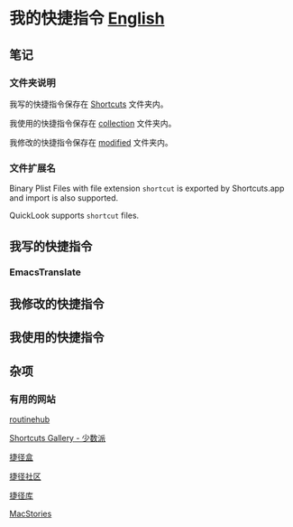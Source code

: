 # 我的快捷指令 [English](./README.md)


## 笔记

### 文件夹说明

我写的快捷指令保存在 [Shortcuts](./Shortcuts/) 文件夹内。

我使用的快捷指令保存在 [collection](./Shortcuts/collection/) 文件夹内。

我修改的快捷指令保存在 [modified](./Shortcuts/modified/) 文件夹内。

### 文件扩展名

Binary Plist Files with file extension `shortcut` is exported by Shortcuts.app and import is also supported.

QuickLook supports `shortcut` files.

## 我写的快捷指令

### EmacsTranslate


## 我修改的快捷指令


## 我使用的快捷指令


## 杂项


### 有用的网站

[routinehub](https://routinehub.co)

[Shortcuts Gallery - 少数派](https://shortcuts.sspai.com/#/main/workflow)

[捷径盒](https://jiejinghe.com)

[捷径社区](https://sharecuts.cn)

[捷径库](https://jiejingku.net)

[MacStories](https://www.macstories.net/shortcuts/)




